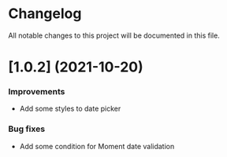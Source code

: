 # Changelog
All notable changes to this project will be documented in this file.

# [1.0.2] (2021-10-20)

### Improvements
- Add some styles to date picker 

### Bug fixes
- Add some condition for Moment date validation


